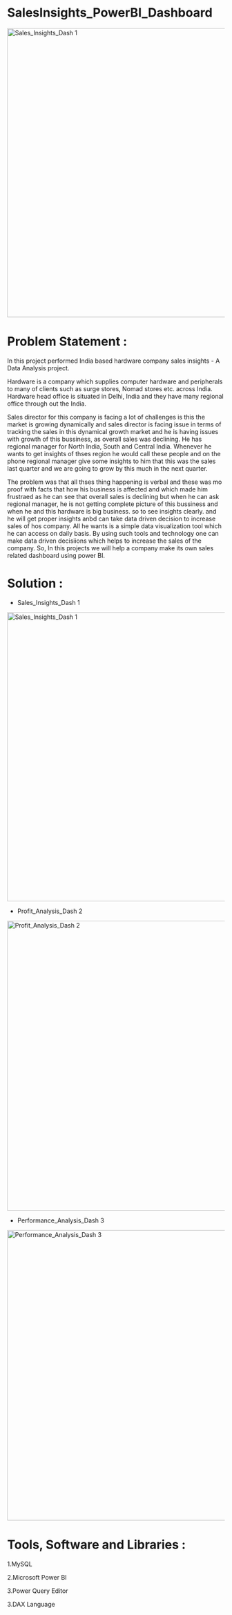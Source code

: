 # SalesInsights_PowerBI_Dashboard


<img width="668" alt="Sales_Insights_Dash 1" src="https://github.com/RaviGoyani99/SalesInsights_PowerBI_Dashboard/assets/71126547/b294ecea-c386-4900-9d06-ecf39ff6d05a">

# Problem Statement :
In this project performed India based hardware company sales insights - A Data Analysis project.

 Hardware is a company which supplies computer hardware and peripherals to many of clients such as surge stores, Nomad stores etc. across India.  Hardware head office is situated in Delhi, India and they have many regional office through out the India.

Sales director for this company is facing a lot of challenges is this the market is growing dynamically and sales director is facing issue in terms of tracking the sales in this dynamical growth market and he is having issues with growth of this bussiness, as overall sales was declining. He has regional manager for North India, South and Central India. Whenever he wants to get insights of thses region he would call these people and on the phone regional manager give some insights to him that this was the sales last quarter and we are going to grow by this much in the next quarter.

The problem was that all thses thing happening is verbal and these was mo proof with facts that how his business is affected and which made him frustraed as he can see that overall sales is declining but when he can ask regional manager, he is not getting complete picture of this bussiness and when he and this  hardware is big business. so to see insights clearly. and he will get proper insights anbd can take data driven decision to increase sales of hos company. All he wants is a simple data visualization tool which he can access on daily basis. By using such tools and technology one can make data driven decisiions which helps to increase the sales of the company. So, In this projects we will help a company make its own sales related dashboard using power BI.

# Solution :
- Sales_Insights_Dash 1
<img width="668" alt="Sales_Insights_Dash 1" src="https://github.com/RaviGoyani99/SalesInsights_PowerBI_Dashboard/assets/71126547/925c280d-0fac-43cc-a25b-bc6d49482bf6">

- Profit_Analysis_Dash 2
<img width="670" alt="Profit_Analysis_Dash 2" src="https://github.com/RaviGoyani99/SalesInsights_PowerBI_Dashboard/assets/71126547/91479d7c-0894-4943-ac2a-466f78d9e906">

- Performance_Analysis_Dash 3
<img width="671" alt="Performance_Analysis_Dash 3" src="https://github.com/RaviGoyani99/SalesInsights_PowerBI_Dashboard/assets/71126547/4a4149a0-4e31-4d94-bf87-fef14d628b6b">


# Tools, Software and Libraries :
1.MySQL

2.Microsoft Power BI

3.Power Query Editor

3.DAX Language
